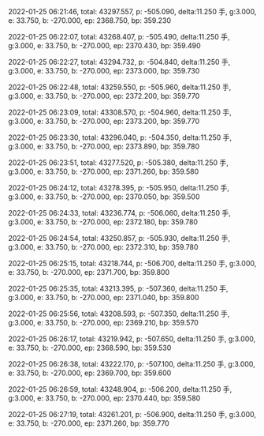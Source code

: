 2022-01-25 06:21:46, total: 43297.557, p: -505.090, delta:11.250 手, g:3.000, e: 33.750, b: -270.000, ep: 2368.750, bp: 359.230

2022-01-25 06:22:07, total: 43268.407, p: -505.490, delta:11.250 手, g:3.000, e: 33.750, b: -270.000, ep: 2370.430, bp: 359.490

2022-01-25 06:22:27, total: 43294.732, p: -504.840, delta:11.250 手, g:3.000, e: 33.750, b: -270.000, ep: 2373.000, bp: 359.730

2022-01-25 06:22:48, total: 43259.550, p: -505.960, delta:11.250 手, g:3.000, e: 33.750, b: -270.000, ep: 2372.200, bp: 359.770

2022-01-25 06:23:09, total: 43308.570, p: -504.960, delta:11.250 手, g:3.000, e: 33.750, b: -270.000, ep: 2373.200, bp: 359.770

2022-01-25 06:23:30, total: 43296.040, p: -504.350, delta:11.250 手, g:3.000, e: 33.750, b: -270.000, ep: 2373.890, bp: 359.780

2022-01-25 06:23:51, total: 43277.520, p: -505.380, delta:11.250 手, g:3.000, e: 33.750, b: -270.000, ep: 2371.260, bp: 359.580

2022-01-25 06:24:12, total: 43278.395, p: -505.950, delta:11.250 手, g:3.000, e: 33.750, b: -270.000, ep: 2370.050, bp: 359.500

2022-01-25 06:24:33, total: 43236.774, p: -506.060, delta:11.250 手, g:3.000, e: 33.750, b: -270.000, ep: 2372.180, bp: 359.780

2022-01-25 06:24:54, total: 43250.857, p: -505.930, delta:11.250 手, g:3.000, e: 33.750, b: -270.000, ep: 2372.310, bp: 359.780

2022-01-25 06:25:15, total: 43218.744, p: -506.700, delta:11.250 手, g:3.000, e: 33.750, b: -270.000, ep: 2371.700, bp: 359.800

2022-01-25 06:25:35, total: 43213.395, p: -507.360, delta:11.250 手, g:3.000, e: 33.750, b: -270.000, ep: 2371.040, bp: 359.800

2022-01-25 06:25:56, total: 43208.593, p: -507.350, delta:11.250 手, g:3.000, e: 33.750, b: -270.000, ep: 2369.210, bp: 359.570

2022-01-25 06:26:17, total: 43219.942, p: -507.650, delta:11.250 手, g:3.000, e: 33.750, b: -270.000, ep: 2368.590, bp: 359.530

2022-01-25 06:26:38, total: 43222.170, p: -507.100, delta:11.250 手, g:3.000, e: 33.750, b: -270.000, ep: 2369.700, bp: 359.600

2022-01-25 06:26:59, total: 43248.904, p: -506.200, delta:11.250 手, g:3.000, e: 33.750, b: -270.000, ep: 2370.440, bp: 359.580

2022-01-25 06:27:19, total: 43261.201, p: -506.900, delta:11.250 手, g:3.000, e: 33.750, b: -270.000, ep: 2371.260, bp: 359.770